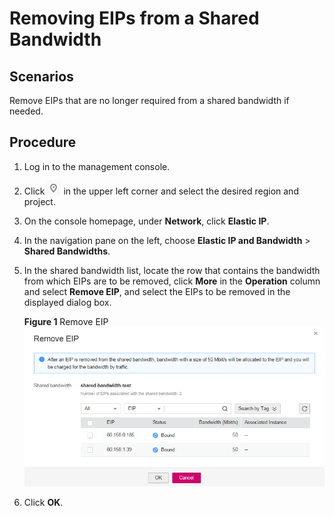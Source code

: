 # Removing EIPs from a Shared Bandwidth<a name="bandwidth_0005"></a>

## Scenarios<a name="en-us_topic_0118498927_section15598193716333"></a>

Remove EIPs that are no longer required from a shared bandwidth if needed.

## Procedure<a name="en-us_topic_0118498927_section67201052194510"></a>

1.  Log in to the management console.
2.  Click  ![](figures/icon-region.png)  in the upper left corner and select the desired region and project.
3.  On the console homepage, under  **Network**, click  **Elastic IP**.
4.  In the navigation pane on the left, choose  **Elastic IP and Bandwidth**  \>  **Shared Bandwidths**.
5.  In the shared bandwidth list, locate the row that contains the bandwidth from which EIPs are to be removed, click  **More**  in the  **Operation**  column and select  **Remove EIP**, and select the EIPs to be removed in the displayed dialog box.

    **Figure  1**  Remove EIP<a name="en-us_topic_0118498927_fig97454605013"></a>  
    ![](figures/remove-eip.png "remove-eip")

6.  Click  **OK**.


